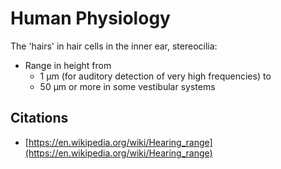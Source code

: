 # Human Physiology

The 'hairs' in hair cells in the inner ear, stereocilia:

- Range in height from 
    - 1 μm (for auditory detection of very high frequencies) to 
    - 50 μm or more in some vestibular systems

## Citations

- [https://en.wikipedia.org/wiki/Hearing_range](https://en.wikipedia.org/wiki/Hearing_range)